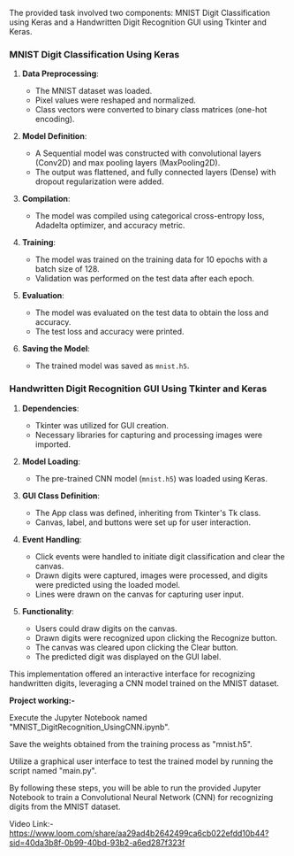 The provided task involved two components: MNIST Digit Classification using Keras and a Handwritten Digit Recognition GUI using Tkinter and Keras.

### MNIST Digit Classification Using Keras

1. **Data Preprocessing**:
   - The MNIST dataset was loaded.
   - Pixel values were reshaped and normalized.
   - Class vectors were converted to binary class matrices (one-hot encoding).

2. **Model Definition**:
   - A Sequential model was constructed with convolutional layers (Conv2D) and max pooling layers (MaxPooling2D).
   - The output was flattened, and fully connected layers (Dense) with dropout regularization were added.

3. **Compilation**:
   - The model was compiled using categorical cross-entropy loss, Adadelta optimizer, and accuracy metric.

4. **Training**:
   - The model was trained on the training data for 10 epochs with a batch size of 128.
   - Validation was performed on the test data after each epoch.

5. **Evaluation**:
   - The model was evaluated on the test data to obtain the loss and accuracy.
   - The test loss and accuracy were printed.

6. **Saving the Model**:
   - The trained model was saved as `mnist.h5`.

### Handwritten Digit Recognition GUI Using Tkinter and Keras

1. **Dependencies**:
   - Tkinter was utilized for GUI creation.
   - Necessary libraries for capturing and processing images were imported.

2. **Model Loading**:
   - The pre-trained CNN model (`mnist.h5`) was loaded using Keras.

3. **GUI Class Definition**:
   - The App class was defined, inheriting from Tkinter's Tk class.
   - Canvas, label, and buttons were set up for user interaction.

4. **Event Handling**:
   - Click events were handled to initiate digit classification and clear the canvas.
   - Drawn digits were captured, images were processed, and digits were predicted using the loaded model.
   - Lines were drawn on the canvas for capturing user input.

5. **Functionality**:
   - Users could draw digits on the canvas.
   - Drawn digits were recognized upon clicking the Recognize button.
   - The canvas was cleared upon clicking the Clear button.
   - The predicted digit was displayed on the GUI label.

This implementation offered an interactive interface for recognizing handwritten digits, leveraging a CNN model trained on the MNIST dataset.

**Project working:-**

Execute the Jupyter Notebook named "MNIST_DigitRecognition_UsingCNN.ipynb".

Save the weights obtained from the training process as "mnist.h5".

Utilize a graphical user interface to test the trained model by running the script named "main.py".

By following these steps, you will be able to run the provided Jupyter Notebook to train a Convolutional Neural Network (CNN) for recognizing digits from the MNIST dataset.

Video Link:- https://www.loom.com/share/aa29ad4b2642499ca6cb022efdd10b44?sid=40da3b8f-0b99-40bd-93b2-a6ed287f323f
